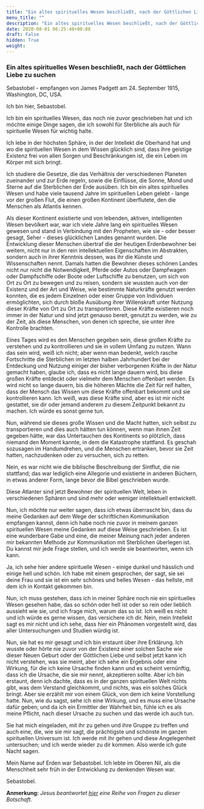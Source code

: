 ```yaml
---
title: "Ein altes spirituelles Wesen beschließt, nach der Göttlichen Liebe zu suchen"
menu_title: ""
description: "Ein altes spirituelles Wesen beschließt, nach der Göttlichen Liebe zu suchen"
date: 2020-08-01 06:25:48+00:88
draft: False
hidden: True
weight:
---
```

### Ein altes spirituelles Wesen beschließt, nach der Göttlichen Liebe zu suchen

Sebastobel - empfangen von James Padgett am 24. September 1915, Washington, DC, USA.

Ich bin hier, Sebastobel.

Ich bin ein spirituelles Wesen, das noch nie zuvor geschrieben hat und ich möchte einige Dinge sagen, die ich sowohl für Sterbliche als auch für spirituelle Wesen für wichtig halte.

Ich lebe in der höchsten Sphäre, in der der Intellekt die Oberhand hat und wo die spirituellen Wesen in dem Wissen glücklich sind, dass ihre geistige Existenz frei von allen Sorgen und Beschränkungen ist, die ein Leben im Körper mit sich bringt.

Ich studiere die Gesetze, die das Verhältnis der verschiedenen Planeten zueinander und zur Erde regeln, sowie die Einflüsse, die Sonne, Mond und Sterne auf die Sterblichen der Erde ausüben. Ich bin ein altes spirituelles Wesen und habe viele tausend Jahre im spirituellen Leben gelebt - lange vor der großen Flut, die einen großen Kontinent überflutete, den die Menschen als Atlantis kennen.

Als dieser Kontinent existierte und von lebenden, aktiven, intelligenten Wesen bevölkert war, war ich viele Jahre lang ein spirituelles Wesen gewesen und stand in Verbindung mit den Propheten, wie sie - oder besser gesagt, Seher - dieses glücklichen Landes genannt wurden. Die Entwicklung dieser Menschen übertraf die der heutigen Erdenbewohner bei weitem, nicht nur in den rein intellektuellen Eigenschaften im Abstrakten, sondern auch in ihrer Kenntnis dessen, was ihr die Künste und Wissenschaften nennt. Damals hatten die Bewohner dieses schönen Landes nicht nur nicht die Notwendigkeit, Pferde oder Autos oder Dampfwagen oder Dampfschiffe oder Boote oder Luftschiffe zu benutzen, um sich von Ort zu Ort zu bewegen und zu reisen, sondern sie wussten auch von der Existenz und der Art und Weise, wie bestimmte Naturkräfte genutzt werden konnten, die es jedem Einzelnen oder einer Gruppe von Individuen ermöglichten, sich durch bloße Ausübung ihrer Willenskraft unter Nutzung dieser Kräfte von Ort zu Ort zu transportieren. Diese Kräfte existieren noch immer in der Natur und sind jetzt genauso bereit, genutzt zu werden, wie zu der Zeit, als diese Menschen, von denen ich spreche, sie unter ihre Kontrolle brachten.

Eines Tages wird es den Menschen gegeben sein, diese großen Kräfte zu verstehen und zu kontrollieren und sie in vollem Umfang zu nutzen. Wann das sein wird, weiß ich nicht; aber wenn man bedenkt, welch rasche Fortschritte die Sterblichen im letzten halben Jahrhundert bei der Entdeckung und Nutzung einiger der bisher verborgenen Kräfte in der Natur gemacht haben, glaube ich, dass es nicht lange dauern wird, bis diese großen Kräfte entdeckt oder vielmehr dem Menschen offenbart werden. Es wird nicht so lange dauern, bis die höheren Mächte die Zeit für reif halten, dass der Mensch das Wissen um diese Kräfte offenbart bekommt und sie kontrollieren kann.
Ich weiß, was diese Kräfte sind, aber es ist mir nicht gestattet, sie dir oder jemand anderem zu diesem Zeitpunkt bekannt zu machen. Ich würde es sonst gerne tun.

Nun, während sie dieses große Wissen und die Macht hatten, sich selbst zu transportieren und dies auch hätten tun können, wenn man ihnen Zeit gegeben hätte, war das Untertauchen des Kontinents so plötzlich, dass niemand den Moment kannte, in dem die Katastrophe stattfand. Es geschah sozusagen im Handumdrehen, und die Menschen ertranken, bevor sie Zeit hatten, nachzudenken oder zu versuchen, sich zu retten.

Nein, es war nicht wie die biblische Beschreibung der Sintflut, die nie stattfand; das war lediglich eine Allegorie und existierte in anderen Büchern, in etwas anderer Form, lange bevor die Bibel geschrieben wurde.

Diese Atlanter sind jetzt Bewohner der spirituellen Welt, leben in verschiedenen Sphären und sind mehr oder weniger intellektuell entwickelt.

Nun, ich möchte nur weiter sagen, dass ich etwas überrascht bin, dass du meine Gedanken auf dem Wege der schriftlichen Kommunikation empfangen kannst, denn ich habe noch nie zuvor in meinem ganzen spirituellen Wesen meine Gedanken auf diese Weise geschrieben. Es ist eine wunderbare Gabe und eine, die meiner Meinung nach jeder anderen mir bekannten Methode zur Kommunikation mit Sterblichen überlegen ist. Du kannst mir jede Frage stellen, und ich werde sie beantworten, wenn ich kann.

Ja, ich sehe hier andere spirituelle Wesen - einige dunkel und hässlich und einige hell und schön. Ich habe mit einem gesprochen, der sagt, sie sei deine Frau und sie ist ein sehr schönes und helles Wesen - das hellste, mit dem ich in Kontakt gekommen bin.

Nun, ich muss gestehen, dass ich in meiner Sphäre noch nie ein spirituelles Wesen gesehen habe, das so schön oder hell ist oder so rein oder lieblich aussieht wie sie, und ich frage mich, warum das so ist. Ich weiß es nicht und ich würde es gerne wissen, das versichere ich dir.
Nein, mein Intellekt sagt es mir nicht und ich sehe, dass hier ein Phänomen vorgestellt wird, das aller Untersuchungen und Studien würdig ist.

Nun, sie hat es mir gesagt und ich bin erstaunt über ihre Erklärung. Ich wusste oder hörte nie zuvor von der Existenz einer solchen Sache wie dieser Neuen Geburt oder der Göttlichen Liebe und selbst jetzt kann ich nicht verstehen, was sie meint, aber ich sehe ein Ergebnis oder eine Wirkung, für die ich keine Ursache finden kann und es scheint vernünftig, dass ich die Ursache, die sie mir nennt, akzeptieren sollte. Aber ich bin erstaunt, denn ich dachte, dass es in der ganzen spirituellen Welt nichts gibt, was dem Verstand gleichkommt, und nichts, was ein solches Glück bringt. Aber sie erzählt mir von einem Glück, von dem ich keine Vorstellung hatte. Nun, wie du sagst, sehe ich eine Wirkung, und es muss eine Ursache dafür geben; und da ich ein Ermittler der Wahrheit bin, fühle ich es als meine Pflicht, nach dieser Ursache zu suchen und das werde ich auch tun.

Sie hat mich eingeladen, mit ihr zu gehen und ihre Gruppe zu treffen und auch eine, die, wie sie mir sagt, die prächtigste und schönste im ganzen spirituellen Universum ist. Ich werde mit ihr gehen und diese Angelegenheit untersuchen; und ich werde wieder zu dir kommen. Also werde ich gute Nacht sagen.

Mein Name auf Erden war Sebastobel. Ich lebte im Oberen Nil, als die Menschheit sehr früh in der Entwicklung zu denkenden Wesen war.

Sebastobel.

**Anmerkung:** *Jesus beantwortet [hier](/aktuelle-botschaften/aktuelle-botschaften-in-reihenfolge-des-datums/aktuelle-botschaften-1984-1994/atlantis-dl-jesus-18-oktober-1988/) eine Reihe von Fragen zu dieser Botschaft.*
